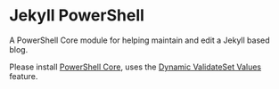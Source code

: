 # Jekyll PowerShell

A PowerShell Core module for helping maintain and edit a Jekyll based blog.

Please install [PowerShell Core](https://github.com/PowerShell/PowerShell/), uses the [Dynamic ValidateSet Values](https://docs.microsoft.com/en-us/powershell/module/microsoft.powershell.core/about/about_functions_advanced_parameters?view=powershell-6#dynamic-validateset-values) feature.
